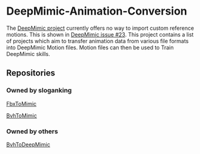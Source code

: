 # DeepMimic-Animation-Conversion

The [DeepMimic project](https://github.com/xbpeng/DeepMimic) currently offers no way to import custom reference motions. This is shown in [DeepMimic issue #23](https://github.com/xbpeng/DeepMimic/issues/23). This project contains a list of projects which aim to transfer animation data from various file formats into DeepMimic Motion files. Motion files can then be used to Train DeepMimic skills.

## Repositories

### Owned by sloganking

[FbxToMimic](https://github.com/sloganking/FbxToMimic)

[BvhToMimic](https://github.com/sloganking/BvhToMimic)

### Owned by others

[BvhToDeepMimic](https://github.com/BartMoyaers/BvhToDeepMimic)
